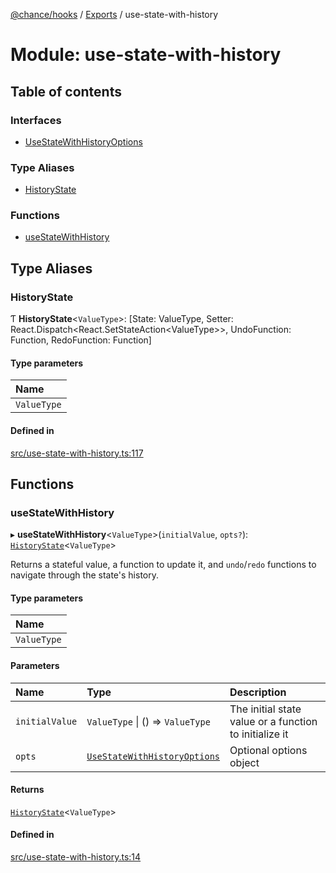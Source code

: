 [@chance/hooks](../README.md) / [Exports](../modules.md) / use-state-with-history

# Module: use-state-with-history

## Table of contents

### Interfaces

- [UseStateWithHistoryOptions](../interfaces/use_state_with_history.UseStateWithHistoryOptions.md)

### Type Aliases

- [HistoryState](use_state_with_history.md#historystate)

### Functions

- [useStateWithHistory](use_state_with_history.md#usestatewithhistory)

## Type Aliases

### HistoryState

Ƭ **HistoryState**<`ValueType`\>: [State: ValueType, Setter: React.Dispatch<React.SetStateAction<ValueType\>\>, UndoFunction: Function, RedoFunction: Function]

#### Type parameters

| Name |
| :------ |
| `ValueType` |

#### Defined in

[src/use-state-with-history.ts:117](https://github.com/chaance/hooks/blob/2f16b01/src/use-state-with-history.ts#L117)

## Functions

### useStateWithHistory

▸ **useStateWithHistory**<`ValueType`\>(`initialValue`, `opts?`): [`HistoryState`](use_state_with_history.md#historystate)<`ValueType`\>

Returns a stateful value, a function to update it, and `undo`/`redo`
functions to navigate through the state's history.

#### Type parameters

| Name |
| :------ |
| `ValueType` |

#### Parameters

| Name | Type | Description |
| :------ | :------ | :------ |
| `initialValue` | `ValueType` \| () => `ValueType` | The initial state value or a function to initialize it |
| `opts` | [`UseStateWithHistoryOptions`](../interfaces/use_state_with_history.UseStateWithHistoryOptions.md) | Optional options object |

#### Returns

[`HistoryState`](use_state_with_history.md#historystate)<`ValueType`\>

#### Defined in

[src/use-state-with-history.ts:14](https://github.com/chaance/hooks/blob/2f16b01/src/use-state-with-history.ts#L14)
